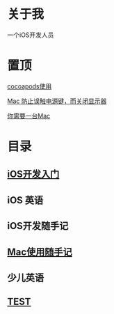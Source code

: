 # 关于我

一个iOS开发人员

# 置顶

[cocoapods使用](CocoaPods使用.md)

[Mac 防止误触电源键，而关闭显示器](mac_power_key.md)

[你需要一台Mac](you_need_a_mac.md)

# 目录

## [iOS开发入门](iOS开发入门.md)

## iOS 英语

## iOS开发随手记

## [Mac使用随手记](Mac使用随手记.md)

## 少儿英语

## [TEST](resource/test/index.html)
